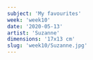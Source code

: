 ```yaml
---
subject: 'My favourites'
week: 'week10'
date: '2020-05-13'
artist: 'Suzanne'
dimensions: '17x13 cm'
slug: 'week10/Suzanne.jpg'
---
```


